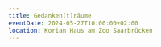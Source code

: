 ```yaml
---
title: Gedanken(t)räume
eventDate: 2024-05-27T10:00:00+02:00
location: Korian Haus am Zoo Saarbrücken
---
```

